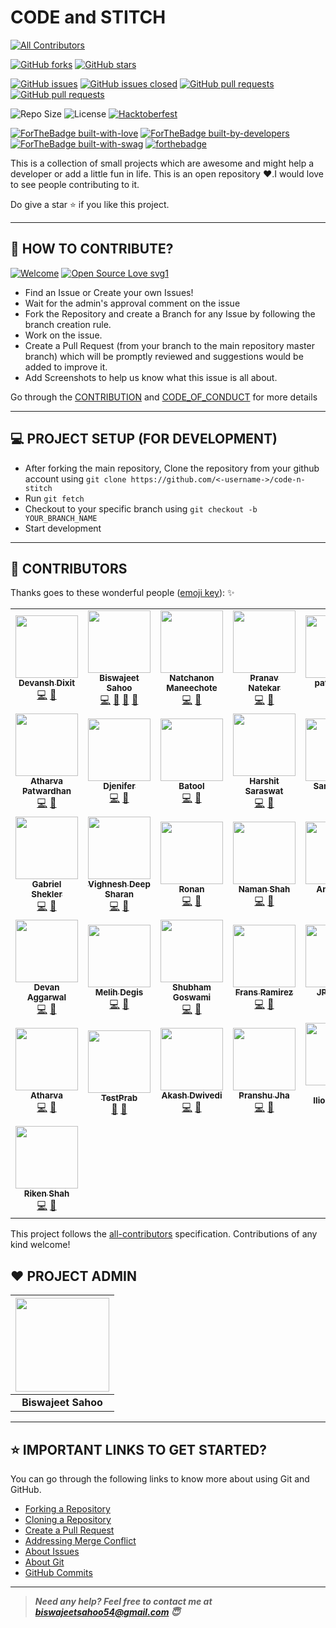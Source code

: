 # CODE and STITCH 
<!-- ALL-CONTRIBUTORS-BADGE:START - Do not remove or modify this section -->
[![All Contributors](https://img.shields.io/badge/all_contributors-36-orange.svg?style=flat-square)](#contributors-)
<!-- ALL-CONTRIBUTORS-BADGE:END -->

<!-- ALL-CONTRIBUTORS-BADGE:START - Do not remove or modify this section -->
<!-- [![All Contributors](https://img.shields.io/badge/all_contributors-24-orange.svg?style=flat-square)](#contributors-) --->
<!-- ALL-CONTRIBUTORS-BADGE:END -->
[![GitHub forks](https://img.shields.io/github/forks/bislara/code-n-stitch.svg?style=social&label=Fork&maxAge=2592000)](https://gitHub.com/bislara/code-n-stitch/network/)
[![GitHub stars](https://img.shields.io/github/stars/bislara/code-n-stitch.svg?style=social&label=Star&maxAge=2592000)](https://bislara/code-n-stitch/stargazers/)


[![GitHub issues](https://img.shields.io/github/issues/bislara/code-n-stitch.svg)](https://github.com/bislara/code-n-stitch/issues)
[![GitHub issues closed](https://img.shields.io/github/issues-closed/bislara/code-n-stitch.svg)](https://github.com/bislara/code-n-stitch/issues?q=is%3Aissue+is%3Aclosed)
[![GitHub pull requests](https://img.shields.io/github/issues-pr/bislara/code-n-stitch.svg)](https://github.com/bislara/code-n-stitch/pulls)
[![GitHub pull requests](https://img.shields.io/github/issues-pr-closed/bislara/code-n-stitch.svg)](https://github.com/bislara/code-n-stitch/pulls?q=is%3Apr+is%3Aclosed)


![Repo Size](https://img.shields.io/github/repo-size/bislara/code-n-stitch.svg)
![License](https://img.shields.io/github/license/bislara/code-n-stitch.svg)
[![Hacktoberfest](https://img.shields.io/github/hacktoberfest/2020/bislara/code-n-stitch?suggestion_label=help%20wanted.svg)](https://github.com/bislara/code-n-stitch/issues)


[![ForTheBadge built-with-love](http://ForTheBadge.com/images/badges/built-with-love.svg)](http://ForTheBadge.com)
[![ForTheBadge built-by-developers](http://ForTheBadge.com/images/badges/built-by-developers.svg)](http://ForTheBadge.com)
[![ForTheBadge built-with-swag](http://ForTheBadge.com/images/badges/built-with-swag.svg)](http://ForTheBadge.com)
[![forthebadge](https://forthebadge.com/images/badges/open-source.svg)](https://forthebadge.com)
<!--[![ForTheBadge makes-people-smile](http://ForTheBadge.com/images/badges/makes-people-smile.svg)](http://ForTheBadge.com) -->

This is a collection of small projects which are awesome and might help a developer or add a little fun in life. 
This is an open repository ❤️.I would love to see people contributing to it.

Do give a star ⭐ if you like this project. 

---

## 🤝 HOW TO CONTRIBUTE?

[![Welcome](https://img.shields.io/badge/PRs-welcome-brightgreen.svg?style=flat-square)]()
[![Open Source Love svg1](https://badges.frapsoft.com/os/v1/open-source.svg?v=103)](https://github.com/ellerbrock/open-source-badges/)

- Find an Issue or Create your own Issues!
- Wait for the admin's approval comment on the issue 
- Fork the Repository and create a Branch for any Issue by following the branch creation rule.
- Work on the issue.
- Create a Pull Request (from your branch to the main repository master branch) which will be promptly reviewed and suggestions would be added to improve it.
- Add Screenshots to help us know what this issue is all about.

Go through the [CONTRIBUTION](https://github.com/bislara/code-n-stitch/blob/master/CONTRIBUTING.md) and [CODE_OF_CONDUCT](https://github.com/bislara/code-n-stitch/blob/master/CODE_OF_CONDUCT.md) for more details

---

## 💻 PROJECT SETUP (FOR DEVELOPMENT)
* After forking the main repository, Clone the repository from your github account using `git clone https://github.com/<-username->/code-n-stitch`
* Run `git fetch`
* Checkout to your specific branch using `git checkout -b YOUR_BRANCH_NAME`
* Start development

---

## 💪 CONTRIBUTORS

Thanks goes to these wonderful people ([emoji key](https://allcontributors.org/docs/en/emoji-key)): ✨

<!-- ALL-CONTRIBUTORS-LIST:START - Do not remove or modify this section -->
<!-- prettier-ignore-start -->
<!-- markdownlint-disable -->
<table>
  <tr>
    <td align="center"><a href="https://github.com/DevanshD3"><img src="https://avatars1.githubusercontent.com/u/64734319?v=4" width="100px;" alt=""/><br /><sub><b>Devansh Dixit</b></sub></a><br /><a href="https://github.com/bislara/code-n-stitch/commits?author=DevanshD3" title="Code">💻</a> <a href="https://github.com/bislara/code-n-stitch/commits?author=DevanshD3" title="Documentation">📖</a></td>
    <td align="center"><a href="https://github.com/bislara"><img src="https://avatars1.githubusercontent.com/u/35392585?v=4" width="100px;" alt=""/><br /><sub><b>Biswajeet Sahoo</b></sub></a><br /><a href="https://github.com/bislara/code-n-stitch/commits?author=bislara" title="Code">💻</a> <a href="https://github.com/bislara/code-n-stitch/commits?author=bislara" title="Documentation">📖</a> <a href="#maintenance-bislara" title="Maintenance">🚧</a> <a href="https://github.com/bislara/code-n-stitch/pulls?q=is%3Apr+reviewed-by%3Abislara" title="Reviewed Pull Requests">👀</a></td>
    <td align="center"><a href="https://github.com/Volku"><img src="https://avatars2.githubusercontent.com/u/24636605?v=4" width="100px;" alt=""/><br /><sub><b>Natchanon Maneechote</b></sub></a><br /><a href="https://github.com/bislara/code-n-stitch/commits?author=Volku" title="Code">💻</a> <a href="https://github.com/bislara/code-n-stitch/commits?author=Volku" title="Documentation">📖</a></td>
    <td align="center"><a href="http://pranav6670.github.io"><img src="https://avatars1.githubusercontent.com/u/31882923?v=4" width="100px;" alt=""/><br /><sub><b>Pranav  Natekar</b></sub></a><br /><a href="https://github.com/bislara/code-n-stitch/commits?author=pranav6670" title="Code">💻</a> <a href="https://github.com/bislara/code-n-stitch/commits?author=pranav6670" title="Documentation">📖</a></td>
    <td align="center"><a href="https://github.com/kamil200"><img src="https://avatars1.githubusercontent.com/u/38882087?v=4" width="100px;" alt=""/><br /><sub><b>patel kamil</b></sub></a><br /><a href="https://github.com/bislara/code-n-stitch/commits?author=kamil200" title="Code">💻</a> <a href="https://github.com/bislara/code-n-stitch/commits?author=kamil200" title="Documentation">📖</a></td>
    <td align="center"><a href="https://github.com/iamlordutkarsh"><img src="https://avatars0.githubusercontent.com/u/48874181?v=4" width="100px;" alt=""/><br /><sub><b>iamlordutkarsh</b></sub></a><br /><a href="https://github.com/bislara/code-n-stitch/commits?author=iamlordutkarsh" title="Code">💻</a> <a href="https://github.com/bislara/code-n-stitch/commits?author=iamlordutkarsh" title="Documentation">📖</a></td>
    <td align="center"><a href="http://girikishore.me"><img src="https://avatars2.githubusercontent.com/u/48059119?v=4" width="100px;" alt=""/><br /><sub><b>P Giri Kishore</b></sub></a><br /><a href="https://github.com/bislara/code-n-stitch/commits?author=pgirikishore" title="Code">💻</a> <a href="https://github.com/bislara/code-n-stitch/commits?author=pgirikishore" title="Documentation">📖</a></td>
  </tr>
  <tr>
    <td align="center"><a href="https://github.com/CodeSadhu"><img src="https://avatars0.githubusercontent.com/u/11538660?v=4" width="100px;" alt=""/><br /><sub><b>Atharva Patwardhan</b></sub></a><br /><a href="https://github.com/bislara/code-n-stitch/commits?author=CodeSadhu" title="Code">💻</a> <a href="https://github.com/bislara/code-n-stitch/commits?author=CodeSadhu" title="Documentation">📖</a></td>
    <td align="center"><a href="https://github.com/djeni98"><img src="https://avatars2.githubusercontent.com/u/25268297?v=4" width="100px;" alt=""/><br /><sub><b>Djenifer</b></sub></a><br /><a href="https://github.com/bislara/code-n-stitch/commits?author=djeni98" title="Code">💻</a> <a href="https://github.com/bislara/code-n-stitch/commits?author=djeni98" title="Documentation">📖</a></td>
    <td align="center"><a href="https://github.com/BatoolMM"><img src="https://avatars1.githubusercontent.com/u/53487593?v=4" width="100px;" alt=""/><br /><sub><b>Batool</b></sub></a><br /><a href="https://github.com/bislara/code-n-stitch/commits?author=BatoolMM" title="Code">💻</a> <a href="https://github.com/bislara/code-n-stitch/commits?author=BatoolMM" title="Documentation">📖</a></td>
    <td align="center"><a href="https://harshit-saraswat.github.io/css-personal-cv/"><img src="https://avatars0.githubusercontent.com/u/41959164?v=4" width="100px;" alt=""/><br /><sub><b>Harshit Saraswat</b></sub></a><br /><a href="https://github.com/bislara/code-n-stitch/commits?author=harshit-saraswat" title="Code">💻</a> <a href="https://github.com/bislara/code-n-stitch/commits?author=harshit-saraswat" title="Documentation">📖</a></td>
    <td align="center"><a href="https://github.com/Samikdevel"><img src="https://avatars3.githubusercontent.com/u/50578500?v=4" width="100px;" alt=""/><br /><sub><b>Samikdevel</b></sub></a><br /><a href="https://github.com/bislara/code-n-stitch/commits?author=Samikdevel" title="Code">💻</a> <a href="https://github.com/bislara/code-n-stitch/commits?author=Samikdevel" title="Documentation">📖</a></td>
    <td align="center"><a href="http://manikant.herokuapp.com/"><img src="https://avatars1.githubusercontent.com/u/52333306?v=4" width="100px;" alt=""/><br /><sub><b>Manikant Kumar</b></sub></a><br /><a href="https://github.com/bislara/code-n-stitch/commits?author=devil-cyber" title="Code">💻</a> <a href="https://github.com/bislara/code-n-stitch/commits?author=devil-cyber" title="Documentation">📖</a></td>
    <td align="center"><a href="https://github.com/adripo"><img src="https://avatars1.githubusercontent.com/u/26493496?v=4" width="100px;" alt=""/><br /><sub><b>adripo</b></sub></a><br /><a href="https://github.com/bislara/code-n-stitch/commits?author=adripo" title="Code">💻</a> <a href="https://github.com/bislara/code-n-stitch/commits?author=adripo" title="Documentation">📖</a></td>
  </tr>
  <tr>
    <td align="center"><a href="https://github.com/gs202"><img src="https://avatars0.githubusercontent.com/u/46564521?v=4" width="100px;" alt=""/><br /><sub><b>Gabriel Shekler</b></sub></a><br /><a href="https://github.com/bislara/code-n-stitch/commits?author=gs202" title="Code">💻</a> <a href="https://github.com/bislara/code-n-stitch/commits?author=gs202" title="Documentation">📖</a></td>
    <td align="center"><a href="https://vighnesh-responsive.netlify.app/"><img src="https://avatars1.githubusercontent.com/u/52296623?v=4" width="100px;" alt=""/><br /><sub><b>Vighnesh Deep Sharan</b></sub></a><br /><a href="https://github.com/bislara/code-n-stitch/commits?author=vighneshdeepweb" title="Code">💻</a> <a href="https://github.com/bislara/code-n-stitch/commits?author=vighneshdeepweb" title="Documentation">📖</a></td>
    <td align="center"><a href="http://ronanren.github.io"><img src="https://avatars0.githubusercontent.com/u/41382112?v=4" width="100px;" alt=""/><br /><sub><b>Ronan</b></sub></a><br /><a href="https://github.com/bislara/code-n-stitch/commits?author=ronanren" title="Code">💻</a> <a href="https://github.com/bislara/code-n-stitch/commits?author=ronanren" title="Documentation">📖</a></td>
    <td align="center"><a href="https://github.com/namanshah01"><img src="https://avatars1.githubusercontent.com/u/64421164?v=4" width="100px;" alt=""/><br /><sub><b>Naman Shah</b></sub></a><br /><a href="https://github.com/bislara/code-n-stitch/commits?author=namanshah01" title="Code">💻</a> <a href="https://github.com/bislara/code-n-stitch/commits?author=namanshah01" title="Documentation">📖</a></td>
    <td align="center"><a href="http://aliferous.xyz/"><img src="https://avatars2.githubusercontent.com/u/67703407?v=4" width="100px;" alt=""/><br /><sub><b>Aniket Pal</b></sub></a><br /><a href="https://github.com/bislara/code-n-stitch/commits?author=Aniket762" title="Code">💻</a> <a href="https://github.com/bislara/code-n-stitch/commits?author=Aniket762" title="Documentation">📖</a></td>
    <td align="center"><a href="https://github.com/megabyte98"><img src="https://avatars0.githubusercontent.com/u/61015154?v=4" width="100px;" alt=""/><br /><sub><b>megabyte98</b></sub></a><br /><a href="https://github.com/bislara/code-n-stitch/commits?author=megabyte98" title="Code">💻</a> <a href="https://github.com/bislara/code-n-stitch/commits?author=megabyte98" title="Documentation">📖</a></td>
    <td align="center"><a href="https://github.com/Double77x"><img src="https://avatars2.githubusercontent.com/u/1360313?v=4" width="100px;" alt=""/><br /><sub><b>Double 77</b></sub></a><br /><a href="https://github.com/bislara/code-n-stitch/commits?author=Double77x" title="Code">💻</a> <a href="https://github.com/bislara/code-n-stitch/commits?author=Double77x" title="Documentation">📖</a></td>
  </tr>
  <tr>
    <td align="center"><a href="https://github.com/devanaggarwal"><img src="https://avatars2.githubusercontent.com/u/42859208?v=4" width="100px;" alt=""/><br /><sub><b>Devan Aggarwal</b></sub></a><br /><a href="https://github.com/bislara/code-n-stitch/commits?author=devanaggarwal" title="Code">💻</a> <a href="https://github.com/bislara/code-n-stitch/commits?author=devanaggarwal" title="Documentation">📖</a></td>
    <td align="center"><a href="https://github.com/mdegis"><img src="https://avatars0.githubusercontent.com/u/1271373?v=4" width="100px;" alt=""/><br /><sub><b>Melih Degis</b></sub></a><br /><a href="https://github.com/bislara/code-n-stitch/commits?author=mdegis" title="Code">💻</a> <a href="https://github.com/bislara/code-n-stitch/commits?author=mdegis" title="Documentation">📖</a></td>
    <td align="center"><a href="https://github.com/shubham2704"><img src="https://avatars2.githubusercontent.com/u/40126673?v=4" width="100px;" alt=""/><br /><sub><b>Shubham Goswami</b></sub></a><br /><a href="https://github.com/bislara/code-n-stitch/commits?author=shubham2704" title="Code">💻</a> <a href="https://github.com/bislara/code-n-stitch/commits?author=shubham2704" title="Documentation">📖</a></td>
    <td align="center"><a href="http://fransramirez.hol.es"><img src="https://avatars1.githubusercontent.com/u/5842109?v=4" width="100px;" alt=""/><br /><sub><b>Frans Ramirez</b></sub></a><br /><a href="https://github.com/bislara/code-n-stitch/commits?author=Frans06" title="Code">💻</a> <a href="https://github.com/bislara/code-n-stitch/commits?author=Frans06" title="Documentation">📖</a></td>
    <td align="center"><a href="https://cyrili.co"><img src="https://avatars3.githubusercontent.com/u/19289022?v=4" width="100px;" alt=""/><br /><sub><b>JP Damas</b></sub></a><br /><a href="https://github.com/bislara/code-n-stitch/commits?author=cyrilico" title="Code">💻</a> <a href="https://github.com/bislara/code-n-stitch/commits?author=cyrilico" title="Documentation">📖</a></td>
    <td align="center"><a href="https://peteranyaogu.me"><img src="https://avatars1.githubusercontent.com/u/53627398?v=4" width="100px;" alt=""/><br /><sub><b>peso</b></sub></a><br /><a href="https://github.com/bislara/code-n-stitch/commits?author=peteruche21" title="Code">💻</a> <a href="https://github.com/bislara/code-n-stitch/commits?author=peteruche21" title="Documentation">📖</a></td>
    <td align="center"><a href="https://github.com/Lakshita2002"><img src="https://avatars1.githubusercontent.com/u/51129978?v=4" width="100px;" alt=""/><br /><sub><b>Lakshita Mohanty</b></sub></a><br /><a href="https://github.com/bislara/code-n-stitch/commits?author=Lakshita2002" title="Code">💻</a> <a href="https://github.com/bislara/code-n-stitch/commits?author=Lakshita2002" title="Documentation">📖</a></td>
  </tr>
  <tr>
    <td align="center"><a href="https://github.com/Atharva8"><img src="https://avatars2.githubusercontent.com/u/32236450?v=4" width="100px;" alt=""/><br /><sub><b>Atharva</b></sub></a><br /><a href="https://github.com/bislara/code-n-stitch/commits?author=Atharva8" title="Code">💻</a> <a href="https://github.com/bislara/code-n-stitch/commits?author=Atharva8" title="Documentation">📖</a></td>
    <td align="center"><a href="https://github.com/TestPrab"><img src="https://avatars3.githubusercontent.com/u/59395410?v=4" width="100px;" alt=""/><br /><sub><b>TestPrab</b></sub></a><br /><a href="#tool-TestPrab" title="Tools">🔧</a> <a href="https://github.com/bislara/code-n-stitch/commits?author=TestPrab" title="Documentation">📖</a></td>
    <td align="center"><a href="https://github.com/bunnysworld"><img src="https://avatars1.githubusercontent.com/u/42912055?v=4" width="100px;" alt=""/><br /><sub><b>Akash Dwivedi</b></sub></a><br /><a href="https://github.com/bislara/code-n-stitch/commits?author=bunnysworld" title="Code">💻</a> <a href="https://github.com/bislara/code-n-stitch/commits?author=bunnysworld" title="Documentation">📖</a></td>
    <td align="center"><a href="http://volt9801.github.io/portfolio"><img src="https://avatars0.githubusercontent.com/u/58560660?v=4" width="100px;" alt=""/><br /><sub><b>Pranshu Jha</b></sub></a><br /><a href="https://github.com/bislara/code-n-stitch/commits?author=volt9801" title="Code">💻</a> <a href="https://github.com/bislara/code-n-stitch/commits?author=volt9801" title="Documentation">📖</a></td>
    <td align="center"><a href="https://github.com/maxily1"><img src="https://avatars1.githubusercontent.com/u/55281456?v=4" width="100px;" alt=""/><br /><sub><b>Max Iliouchenko</b></sub></a><br /><a href="https://github.com/bislara/code-n-stitch/commits?author=maxily1" title="Code">💻</a> <a href="https://github.com/bislara/code-n-stitch/commits?author=maxily1" title="Documentation">📖</a></td>
    <td align="center"><a href="https://github.com/im-adithya"><img src="https://avatars1.githubusercontent.com/u/64399555?v=4" width="100px;" alt=""/><br /><sub><b>Adithya Vardhan</b></sub></a><br /><a href="https://github.com/bislara/code-n-stitch/commits?author=im-adithya" title="Code">💻</a> <a href="https://github.com/bislara/code-n-stitch/commits?author=im-adithya" title="Documentation">📖</a></td>
    <td align="center"><a href="https://github.com/sarita1124"><img src="https://avatars0.githubusercontent.com/u/54797295?v=4" width="100px;" alt=""/><br /><sub><b>Sarita Kumari</b></sub></a><br /><a href="https://github.com/bislara/code-n-stitch/commits?author=sarita1124" title="Code">💻</a> <a href="https://github.com/bislara/code-n-stitch/commits?author=sarita1124" title="Documentation">📖</a></td>
  </tr>
  <tr>
    <td align="center"><a href="https://github.com/Riken-Shah"><img src="https://avatars2.githubusercontent.com/u/63820270?v=4" width="100px;" alt=""/><br /><sub><b>Riken Shah</b></sub></a><br /><a href="https://github.com/bislara/code-n-stitch/commits?author=Riken-Shah" title="Code">💻</a> <a href="https://github.com/bislara/code-n-stitch/commits?author=Riken-Shah" title="Documentation">📖</a></td>
  </tr>
</table>

<!-- markdownlint-enable -->
<!-- prettier-ignore-end -->
<!-- ALL-CONTRIBUTORS-LIST:END -->

This project follows the [all-contributors](https://github.com/all-contributors/all-contributors) specification. Contributions of any kind welcome!


## ❤️ PROJECT ADMIN

|                                     <a href="https://github.com/bislara"><img src="https://avatars1.githubusercontent.com/u/35392585?s=460&u=84d17486cf01da61c7ebc27143a4de86b02c5457&v=4" width=150px height=150px /></a>                                      |
| :-----------------------------------------------------------------------------------------------------------------------------------------------------------------------------------------------------------------------------------------------------------------: |
|                                                                                      <b>Biswajeet Sahoo</b>

---

## ⭐ IMPORTANT LINKS TO GET STARTED?

You can go through the following links to know more about using Git and GitHub.

- [Forking a Repository](https://help.github.com/en/github/getting-started-with-github/fork-a-repo)
- [Cloning a Repository](https://docs.github.com/en/desktop/contributing-and-collaborating-using-github-desktop/adding-and-cloning-repositories)
- [Create a Pull Request](https://docs.github.com/en/github/collaborating-with-issues-and-pull-requests/creating-a-pull-request)
- [Addressing Merge Conflict](https://docs.github.com/en/github/collaborating-with-issues-and-pull-requests/addressing-merge-conflicts)
- [About Issues](https://docs.github.com/en/github/managing-your-work-on-github/managing-your-work-with-issues)
- [About Git](https://docs.github.com/en/github/using-git)
- [GitHub Commits](https://docs.github.com/en/github/committing-changes-to-your-project)


---

> **_Need any help? Feel free to contact me at [biswajeetsahoo54@gmail.com](mailto:biswajeetsahoo54@gmail.com?Subject=CodenStitch) 😇_**

